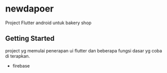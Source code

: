 # newdapoer

Project Flutter android untuk bakery shop 

## Getting Started

project yg memulai penerapan ui flutter dan beberapa fungsi dasar yg coba di terapkan.
- firebase
